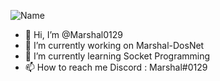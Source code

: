 ![Name](https://img.shields.io/badge/Name-Marshal-blue) <br>

- 👋 Hi, I’m @Marshal0129
- 🔭 I’m currently working on Marshal-DosNet
- 🌱 I’m currently learning Socket Programming
- 📫 How to reach me Discord : Marshal#0129

<!---
Marshal0129/Marshal0129 is a ✨ special ✨ repository because its `README.md` (this file) appears on your GitHub profile.
You can click the Preview link to take a look at your changes.
--->
